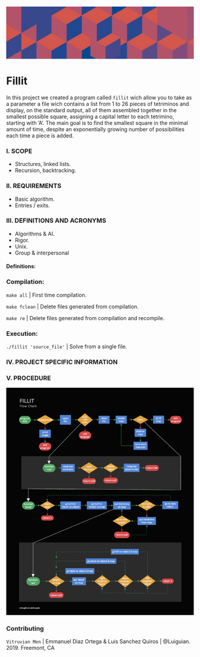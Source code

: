 ![](rscs/img/t.gif)

# Fillit

In this project we created a program called `fillit` wich allow you to take as a parameter a file wich contains a list from 1 to 26 pieces of tetriminos and display, on the standard output, all of them assembled together in the smallest possible square, assigning a capital letter to each tetrimino, starting with ’A’. The main goal is to find the smallest square in the minimal amount of time, despite an exponentially growing number of possibilities each time a piece is added.


### I.	SCOPE

* Structures, linked lists.
* Recursion, backtracking.

###	II.	REQUIREMENTS
* Basic algorithm. 
* Entries / exits.

###	III.	DEFINITIONS AND ACRONYMS 
* Algorithms & AI.
* Rigor.
* Unix.
* Group & interpersonal

####	Definitions:
 
### Compilation:

`make all` | First time compilation.

`make fclean` | Delete files generated from compilation.

`make re` | Delete files generated from compilation and recompile.

### Execution:

`./fillit 'source_file'` | Solve from a single file.

###	IV.	PROJECT SPECIFIC INFORMATION

###	V.	PROCEDURE
![](rscs/img/fillit_flowchart.png)


###		Contributing

`Vitruvian Men` | Emmanuel Diaz Ortega & Luis Sanchez Quiros | @Luiguian. 
2019. Freemont, CA
